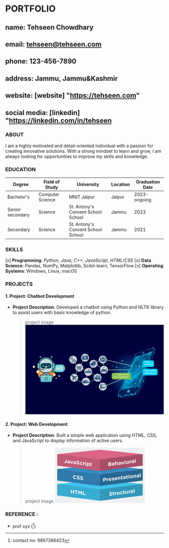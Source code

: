 # PORTFOLIO

## name: Tehseen Chowdhary

## email: tehseen@tehseen.com

## phone: 123-456-7890

## address: Jammu, Jammu&Kashmir

## website: [website] "https://tehseen.com"

## social media: [linkedin] "https://linkedin.com/in/tehseen

### ABOUT

I am a highly motivated and detail-oriented individual with a passion for creating innovative solutions. With a strong mindset to learn and grow, I am always looking for opportunities to improve my skills and knowledge.

### EDUCATION

| Degree           | Field of Study   | University                         | Location | Graduation Date |
| ---------------- | ---------------- | ---------------------------------- | -------- | --------------- |
| Bachelor's       | Computer Science | MNIT Jaipur                        | Jaipur   | 2023-ongoing    |
| Senior secondary | Science          | St. Antony's Convent School School | Jammu    | 2023            |
| Secondary        | Science          | St. Antony's Convent School School | Jammu    | 2021            |

### SKILLS

[x] **Programming**: _Python_, _Java_, _C++_, _JavaScript_, _HTML_/_CSS_
[x] **Data Science**: Pandas, NumPy, Matplotlib, Scikit-learn, TensorFlow
[x] **Operating Systems**: Windows, Linux, macOS


### PROJECTS

#### 1. Project: Chatbot Development

- **Project Description**: Developed a chatbot using Python and NLTK library to assist users with basic knowledge of python.
  > project image
  > ![project image](chatbot.jpg)

#### 2. Project: Web Development

- **Project Description**: Built a simple web application using HTML, CSS, and JavaScript to display information of active users.
  > project image
  > ![project image](webdev.jpeg)

### REFERENCE :

- prof xyz ([^contact])

[^contact]: contact no: 9867386423
